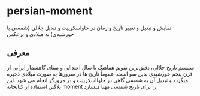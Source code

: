 # persian-moment
نمایش و تبدیل و تغییر تاریخ و زمان در جاواسکریپت و تبدیل جلالی (شمسی یا خورشیدی) به میلادی و برعکس

## معرفی 
سیستم تاریخ جلالی، دقیق‌ترین تقویم هماهنگ با سال اعتدالی و مبنای گاهشمار ایرانی از قرن پنجم خورشیدی بدین سو است.
عموماً تاریخ ها در سرورها به صورت میلادی ذخیره میگردد و تبدیل آن به شمسی گاهی در جاوااسکریپت و در مرورگر انجام می شود.
این پلاگین استفاده از کتابخانه moment را برای تاریخ شمسی مهیا میسازد.

